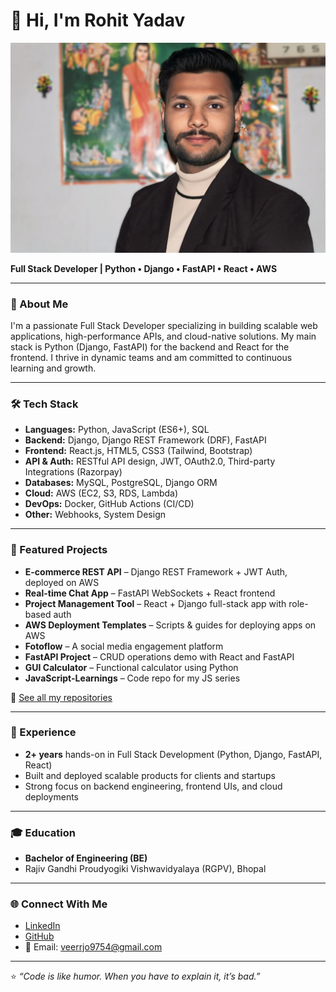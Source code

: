 # 👋 Hi, I'm Rohit Yadav

![Profile Banner](image-blazzer.jpg)

**Full Stack Developer | Python • Django • FastAPI • React • AWS**

---

### 🚀 About Me

I'm a passionate Full Stack Developer specializing in building scalable web applications, high-performance APIs, and cloud-native solutions. My main stack is Python (Django, FastAPI) for the backend and React for the frontend. I thrive in dynamic teams and am committed to continuous learning and growth.

---

### 🛠️ Tech Stack

- **Languages:** Python, JavaScript (ES6+), SQL
- **Backend:** Django, Django REST Framework (DRF), FastAPI
- **Frontend:** React.js, HTML5, CSS3 (Tailwind, Bootstrap)
- **API & Auth:** RESTful API design, JWT, OAuth2.0, Third-party Integrations (Razorpay)
- **Databases:** MySQL, PostgreSQL, Django ORM
- **Cloud:** AWS (EC2, S3, RDS, Lambda)
- **DevOps:** Docker, GitHub Actions (CI/CD)
- **Other:** Webhooks, System Design

---

### 📂 Featured Projects

- **E-commerce REST API** – Django REST Framework + JWT Auth, deployed on AWS
- **Real-time Chat App** – FastAPI WebSockets + React frontend
- **Project Management Tool** – React + Django full-stack app with role-based auth
- **AWS Deployment Templates** – Scripts & guides for deploying apps on AWS
- **Fotoflow** – A social media engagement platform
- **FastAPI Project** – CRUD operations demo with React and FastAPI
- **GUI Calculator** – Functional calculator using Python
- **JavaScript-Learnings** – Code repo for my JS series

🔗 [See all my repositories](https://github.com/rohityadav0112?tab=repositories)

---

### 💼 Experience
- **2+ years** hands-on in Full Stack Development (Python, Django, FastAPI, React)
- Built and deployed scalable products for clients and startups
- Strong focus on backend engineering, frontend UIs, and cloud deployments

---

### 🎓 Education
- **Bachelor of Engineering (BE)**
- Rajiv Gandhi Proudyogiki Vishwavidyalaya (RGPV), Bhopal

---

### 🌐 Connect With Me

- [LinkedIn](https://linkedin.com/in/rohit-yadav-4a5004269)
- [GitHub](https://github.com/rohityadav0112)
- 📧 Email: veerrjo9754@gmail.com

---

⭐️ *“Code is like humor. When you have to explain it, it’s bad.”*
